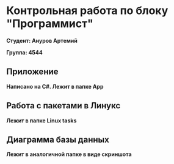 # Контрольная работа по блоку "Программист"

**Студент: Ануров Артемий**

**Группа: 4544**

## Приложение 
**Написано на C#. Лежит в папке App**

## Работа с пакетами в Линукс
**Лежит в папке Linux tasks**

## Диаграмма базы данных
**Лежит в аналогичной папке в виде скриншота**
